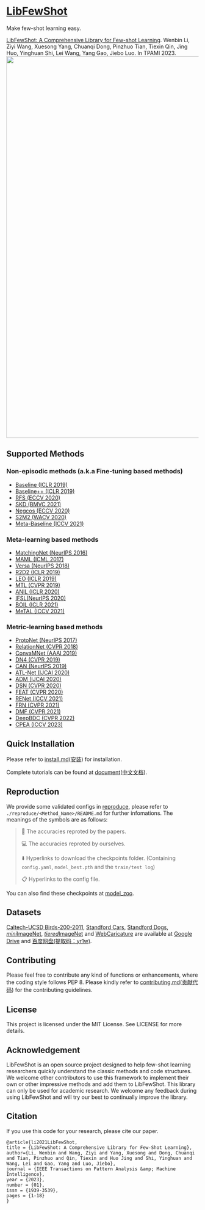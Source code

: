 # [LibFewShot](https://arxiv.org/abs/2109.04898)
Make few-shot learning easy.

[LibFewShot: A Comprehensive Library for Few-shot Learning](https://www.computer.org/csdl/journal/tp/5555/01/10239698/1Qck3o85t60).
Wenbin Li, Ziyi Wang, Xuesong Yang, Chuanqi Dong, Pinzhuo Tian, Tiexin Qin, Jing Huo, Yinghuan Shi, Lei Wang, Yang Gao, Jiebo Luo. In TPAMI 2023.<br>
<img src='flowchart.png' width=1000/>

## Supported Methods
### Non-episodic methods (a.k.a Fine-tuning based methods)
+ [Baseline (ICLR 2019)](https://arxiv.org/abs/1904.04232)
+ [Baseline++ (ICLR 2019)](https://arxiv.org/abs/1904.04232)
+ [RFS (ECCV 2020)](https://arxiv.org/abs/2003.11539)
+ [SKD (BMVC 2021)](https://arxiv.org/abs/2006.09785)
+ [Negcos (ECCV 2020)](https://arxiv.org/abs/2003.12060)
+ [S2M2 (WACV 2020)](https://arxiv.org/abs/1907.12087)
+ [Meta-Baseline (ICCV 2021)](https://arxiv.org/abs/2003.04390)
### Meta-learning based methods
+ [MatchingNet (NeurIPS 2016)](https://arxiv.org/abs/1606.04080)
+ [MAML (ICML 2017)](https://arxiv.org/abs/1703.03400)
+ [Versa (NeurIPS 2018)](https://openreview.net/forum?id=HkxStoC5F7)
+ [R2D2 (ICLR 2019)](https://arxiv.org/abs/1805.08136)
+ [LEO (ICLR 2019)](https://arxiv.org/abs/1807.05960)
+ [MTL (CVPR 2019)](https://arxiv.org/abs/1812.02391)
+ [ANIL (ICLR 2020)](https://arxiv.org/abs/1909.09157)
+ [IFSL(NeurIPS 2020)](https://arxiv.org/abs/2009.13000)
+ [BOIL (ICLR 2021)](https://arxiv.org/abs/2008.08882)
+ [MeTAL (ICCV 2021)](https://arxiv.org/abs/2110.03909)
### Metric-learning based methods
+ [ProtoNet (NeurIPS 2017)](https://arxiv.org/abs/1703.05175)
+ [RelationNet (CVPR 2018)](https://arxiv.org/abs/1711.06025)
+ [ConvaMNet (AAAI 2019)](https://ojs.aaai.org//index.php/AAAI/article/view/4885)
+ [DN4 (CVPR 2019)](https://arxiv.org/abs/1903.12290)
+ [CAN (NeurIPS 2019)](https://arxiv.org/abs/1910.07677)
+ [ATL-Net (IJCAI 2020)](https://www.ijcai.org/proceedings/2020/0100.pdf)
+ [ADM (IJCAI 2020)](https://arxiv.org/abs/2002.00153)
+ [DSN (CVPR 2020)](https://openaccess.thecvf.com/content_CVPR_2020/papers/Simon_Adaptive_Subspaces_for_Few-Shot_Learning_CVPR_2020_paper.pdf)
+ [FEAT (CVPR 2020)](http://arxiv.org/abs/1812.03664)
+ [RENet (ICCV 2021)](https://arxiv.org/abs/2108.09666)
+ [FRN (CVPR 2021)](https://arxiv.org/abs/2012.01506)
+ [DMF (CVPR 2021)](https://arxiv.org/pdf/2103.13582)
+ [DeepBDC (CVPR 2022)](https://arxiv.org/abs/2204.04567)
+ [CPEA (ICCV 2023)](https://openaccess.thecvf.com/content/ICCV2023/papers/Hao_Class-Aware_Patch_Embedding_Adaptation_for_Few-Shot_Image_Classification_ICCV_2023_paper.pdf)


## Quick Installation

Please refer to [install.md](https://libfewshot-en.readthedocs.io/en/latest/install.html)([安装](https://libfewshot-en.readthedocs.io/zh_CN/latest/install.html)) for installation.

Complete tutorials can be found at [document](https://libfewshot-en.readthedocs.io/en/latest/)([中文文档](https://libfewshot-en.readthedocs.io/zh_CN/latest/index.html)).

## Reproduction
We provide some validated configs in [reproduce](./reproduce/), please refer to `./reproduce/<Method_Name>/README.md` for further infomations. The meanings of the symbols are as follows:

> :book: The accuracies reproted by the papers.
>
> :computer: The accuracies reproted by ourselves.
>
> :arrow_down: Hyperlinks to download the checkpoints folder. (Containing `config.yaml`, `model_best.pth` and the `train/test log`)
>
> :clipboard: Hyperlinks to the config file.

You can also find these checkpoints at [model_zoo](https://drive.google.com/drive/u/1/folders/16DWKKqjzALoq4qb8LZQ6oELD9SGlYWe_).

## Datasets
[Caltech-UCSD Birds-200-2011](https://data.caltech.edu/records/20098), [Standford Cars](https://ai.stanford.edu/~jkrause/cars/car_dataset.html), [Standford Dogs](http://vision.stanford.edu/aditya86/ImageNetDogs/main.html), [*mini*ImageNet](https://arxiv.org/abs/1606.04080v2), [*tiered*ImageNet](https://arxiv.org/abs/1803.00676) and [WebCaricature](https://arxiv.org/abs/1703.03230) are available at [Google Drive](https://drive.google.com/drive/u/1/folders/1SEoARH5rADckI-_gZSQRkLclrunL-yb0) and [百度网盘(提取码：yr1w)](https://pan.baidu.com/s/1M3jFo2OI5GTOpytxgtO1qA).

## Contributing
Please feel free to contribute any kind of functions or enhancements, where the coding style follows PEP 8. Please kindly refer to [contributing.md](https://libfewshot-en.readthedocs.io/en/latest/contributing.html)([贡献代码](https://libfewshot-en.readthedocs.io/zh_CN/latest/contributing.html)) for the contributing guidelines.

## License
This project is licensed under the MIT License. See LICENSE for more details.

## Acknowledgement
LibFewShot is an open source project designed to help few-shot learning researchers quickly understand the classic methods and code structures. We welcome other contributors to use this framework to implement their own or other impressive methods and add them to LibFewShot. This library can only be used for academic research. We welcome any feedback during using LibFewShot and will try our best to continually improve the library.

## Citation
If you use this code for your research, please cite our paper.
```
@article{li2021LibFewShot,
title = {LibFewShot: A Comprehensive Library for Few-Shot Learning},
author={Li, Wenbin and Wang, Ziyi and Yang, Xuesong and Dong, Chuanqi and Tian, Pinzhuo and Qin, Tiexin and Huo Jing and Shi, Yinghuan and Wang, Lei and Gao, Yang and Luo, Jiebo},
journal = {IEEE Transactions on Pattern Analysis &amp; Machine Intelligence},
year = {2023},
number = {01},
issn = {1939-3539},
pages = {1-18}
}
```
